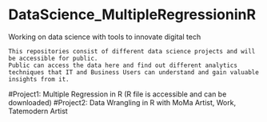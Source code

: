 # DataScience_MultipleRegressioninR
Working on data science with tools to innovate digital tech
```
This repositories consist of different data science projects and will be accessible for public. 
Public can access the data here and find out different analytics techniques that IT and Business Users can understand and gain valuable insights from it.
```
#Project1: Multiple Regression in R (R file is accessible and can be downloaded)
#Project2: Data Wrangling in R with MoMa Artist, Work, Tatemodern Artist
